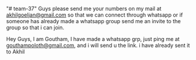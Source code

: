 "# team-37" 
Guys please send me your numbers on my mail at akhilgoeljan@gmail.com so that we can connect through whatsapp or if someone has already made a whatsapp group send me an invite to the group so that i can join.


Hey Guys, I am Goutham, I have made a whatsapp grp, just ping me at gouthampoloth@gmail.com, and i will send u the link. i have already sent it to Akhil
